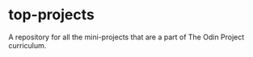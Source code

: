 # top-projects
A repository for all the mini-projects that are a part of The Odin Project curriculum.
